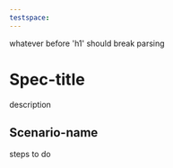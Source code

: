 ```yaml
---
testspace:
---
```


whatever before 'h1' should break parsing

# Spec-title

description

## Scenario-name

steps to do
